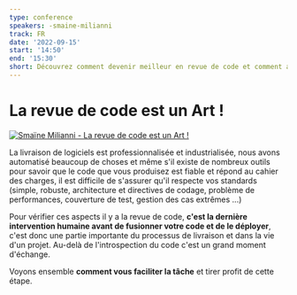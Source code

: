 ```yaml
---
type: conference
speakers: -smaine-milianni
track: FR
date: '2022-09-15'
start: '14:50'
end: '15:30'
short: Découvrez comment devenir meilleur en revue de code et comment améliorer votre relecture.
---
```


# La revue de code est un Art !

[![Smaïne Milianni - La revue de code est un Art !](https://img.youtube.com/vi/K0evmhvYf6w/0.jpg)](https://www.youtube.com/watch?v=K0evmhvYf6w&list=PL3hoUDjLa7eQfYOEmuQNG8he3AeOeWaz8&index=3)

La livraison de logiciels est professionnalisée et industrialisée, nous avons automatisé beaucoup de choses et même s'il existe de nombreux outils pour savoir que le code que vous produisez est fiable et répond au cahier des charges, il est difficile de s'assurer qu'il respecte vos standards (simple, robuste, architecture et directives de codage, problème de performances, couverture de test, gestion des cas extrêmes ...)

Pour vérifier ces aspects il y a la revue de code, **c'est la dernière intervention humaine avant de fusionner votre code et de le déployer**, c'est donc une partie importante du processus de livraison et dans la vie d'un projet.
Au-delà de l'introspection du code c'est un grand moment d'échange.

Voyons ensemble **comment vous faciliter la tâche** et tirer profit de cette étape.




